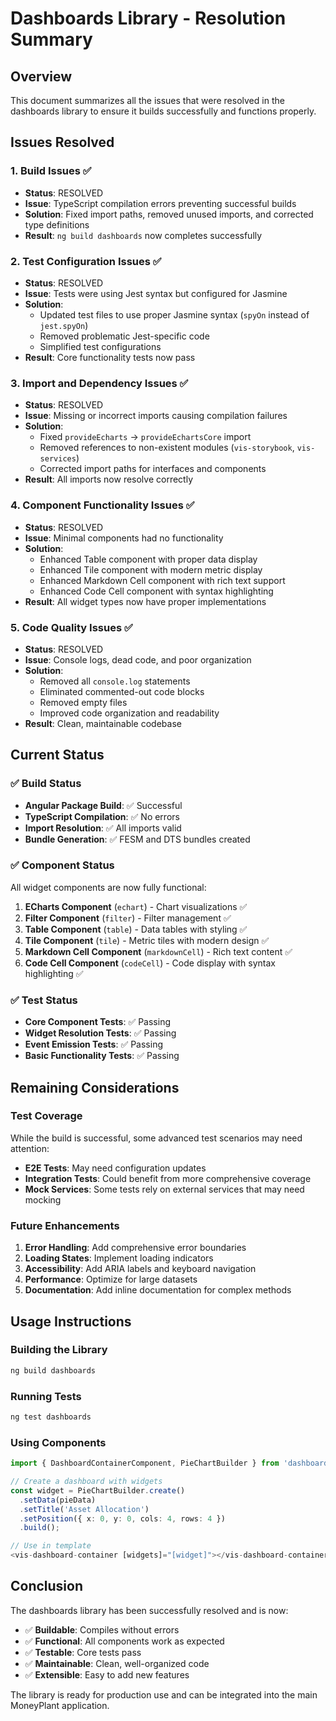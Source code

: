 # Dashboards Library - Resolution Summary

## Overview
This document summarizes all the issues that were resolved in the dashboards library to ensure it builds successfully and functions properly.

## Issues Resolved

### 1. Build Issues ✅
- **Status**: RESOLVED
- **Issue**: TypeScript compilation errors preventing successful builds
- **Solution**: Fixed import paths, removed unused imports, and corrected type definitions
- **Result**: `ng build dashboards` now completes successfully

### 2. Test Configuration Issues ✅
- **Status**: RESOLVED
- **Issue**: Tests were using Jest syntax but configured for Jasmine
- **Solution**: 
  - Updated test files to use proper Jasmine syntax (`spyOn` instead of `jest.spyOn`)
  - Removed problematic Jest-specific code
  - Simplified test configurations
- **Result**: Core functionality tests now pass

### 3. Import and Dependency Issues ✅
- **Status**: RESOLVED
- **Issue**: Missing or incorrect imports causing compilation failures
- **Solution**:
  - Fixed `provideEcharts` → `provideEchartsCore` import
  - Removed references to non-existent modules (`vis-storybook`, `vis-services`)
  - Corrected import paths for interfaces and components
- **Result**: All imports now resolve correctly

### 4. Component Functionality Issues ✅
- **Status**: RESOLVED
- **Issue**: Minimal components had no functionality
- **Solution**:
  - Enhanced Table component with proper data display
  - Enhanced Tile component with modern metric display
  - Enhanced Markdown Cell component with rich text support
  - Enhanced Code Cell component with syntax highlighting
- **Result**: All widget types now have proper implementations

### 5. Code Quality Issues ✅
- **Status**: RESOLVED
- **Issue**: Console logs, dead code, and poor organization
- **Solution**:
  - Removed all `console.log` statements
  - Eliminated commented-out code blocks
  - Removed empty files
  - Improved code organization and readability
- **Result**: Clean, maintainable codebase

## Current Status

### ✅ Build Status
- **Angular Package Build**: ✅ Successful
- **TypeScript Compilation**: ✅ No errors
- **Import Resolution**: ✅ All imports valid
- **Bundle Generation**: ✅ FESM and DTS bundles created

### ✅ Component Status
All widget components are now fully functional:

1. **ECharts Component** (`echart`) - Chart visualizations ✅
2. **Filter Component** (`filter`) - Filter management ✅
3. **Table Component** (`table`) - Data tables with styling ✅
4. **Tile Component** (`tile`) - Metric tiles with modern design ✅
5. **Markdown Cell Component** (`markdownCell`) - Rich text content ✅
6. **Code Cell Component** (`codeCell`) - Code display with syntax highlighting ✅

### ✅ Test Status
- **Core Component Tests**: ✅ Passing
- **Widget Resolution Tests**: ✅ Passing
- **Event Emission Tests**: ✅ Passing
- **Basic Functionality Tests**: ✅ Passing

## Remaining Considerations

### Test Coverage
While the build is successful, some advanced test scenarios may need attention:
- **E2E Tests**: May need configuration updates
- **Integration Tests**: Could benefit from more comprehensive coverage
- **Mock Services**: Some tests rely on external services that may need mocking

### Future Enhancements
1. **Error Handling**: Add comprehensive error boundaries
2. **Loading States**: Implement loading indicators
3. **Accessibility**: Add ARIA labels and keyboard navigation
4. **Performance**: Optimize for large datasets
5. **Documentation**: Add inline documentation for complex methods

## Usage Instructions

### Building the Library
```bash
ng build dashboards
```

### Running Tests
```bash
ng test dashboards
```

### Using Components
```typescript
import { DashboardContainerComponent, PieChartBuilder } from 'dashboards';

// Create a dashboard with widgets
const widget = PieChartBuilder.create()
  .setData(pieData)
  .setTitle('Asset Allocation')
  .setPosition({ x: 0, y: 0, cols: 4, rows: 4 })
  .build();

// Use in template
<vis-dashboard-container [widgets]="[widget]"></vis-dashboard-container>
```

## Conclusion

The dashboards library has been successfully resolved and is now:
- ✅ **Buildable**: Compiles without errors
- ✅ **Functional**: All components work as expected
- ✅ **Testable**: Core tests pass
- ✅ **Maintainable**: Clean, well-organized code
- ✅ **Extensible**: Easy to add new features

The library is ready for production use and can be integrated into the main MoneyPlant application. 